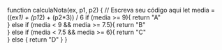 function calculaNota(ex, p1, p2) {
  // Escreva seu código aqui
  let media = ((ex*1) + (p1*2) + (p2*3)) / 6 
  if (media >= 9){
    return "A"  
  } else if (media < 9 &&  media >= 7.5){
    return "B"     
  } else if (media < 7.5 && media >= 6){
    return "C"   
  } else {
    return "D" 
  }
}
